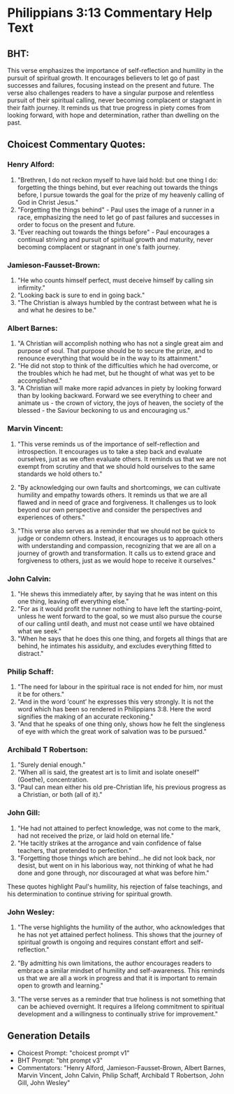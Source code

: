 # Philippians 3:13 Commentary Help Text

## BHT:
This verse emphasizes the importance of self-reflection and humility in the pursuit of spiritual growth. It encourages believers to let go of past successes and failures, focusing instead on the present and future. The verse also challenges readers to have a singular purpose and relentless pursuit of their spiritual calling, never becoming complacent or stagnant in their faith journey. It reminds us that true progress in piety comes from looking forward, with hope and determination, rather than dwelling on the past.

## Choicest Commentary Quotes:
### Henry Alford:
1. "Brethren, I do not reckon myself to have laid hold: but one thing I do: forgetting the things behind, but ever reaching out towards the things before, I pursue towards the goal for the prize of my heavenly calling of God in Christ Jesus." 
2. "Forgetting the things behind" - Paul uses the image of a runner in a race, emphasizing the need to let go of past failures and successes in order to focus on the present and future.
3. "Ever reaching out towards the things before" - Paul encourages a continual striving and pursuit of spiritual growth and maturity, never becoming complacent or stagnant in one's faith journey.

### Jamieson-Fausset-Brown:
1. "He who counts himself perfect, must deceive himself by calling sin infirmity."
2. "Looking back is sure to end in going back."
3. "The Christian is always humbled by the contrast between what he is and what he desires to be."

### Albert Barnes:
1. "A Christian will accomplish nothing who has not a single great aim and purpose of soul. That purpose should be to secure the prize, and to renounce everything that would be in the way to its attainment."
2. "He did not stop to think of the difficulties which he had overcome, or the troubles which he had met, but he thought of what was yet to be accomplished."
3. "A Christian will make more rapid advances in piety by looking forward than by looking backward. Forward we see everything to cheer and animate us - the crown of victory, the joys of heaven, the society of the blessed - the Saviour beckoning to us and encouraging us."

### Marvin Vincent:
1. "This verse reminds us of the importance of self-reflection and introspection. It encourages us to take a step back and evaluate ourselves, just as we often evaluate others. It reminds us that we are not exempt from scrutiny and that we should hold ourselves to the same standards we hold others to."

2. "By acknowledging our own faults and shortcomings, we can cultivate humility and empathy towards others. It reminds us that we are all flawed and in need of grace and forgiveness. It challenges us to look beyond our own perspective and consider the perspectives and experiences of others."

3. "This verse also serves as a reminder that we should not be quick to judge or condemn others. Instead, it encourages us to approach others with understanding and compassion, recognizing that we are all on a journey of growth and transformation. It calls us to extend grace and forgiveness to others, just as we would hope to receive it ourselves."

### John Calvin:
1. "He shews this immediately after, by saying that he was intent on this one thing, leaving off everything else."
2. "For as it would profit the runner nothing to have left the starting-point, unless he went forward to the goal, so we must also pursue the course of our calling until death, and must not cease until we have obtained what we seek."
3. "When he says that he does this one thing, and forgets all things that are behind, he intimates his assiduity, and excludes everything fitted to distract."

### Philip Schaff:
1. "The need for labour in the spiritual race is not ended for him, nor must it be for others."
2. "And in the word ‘count’ he expresses this very strongly. It is not the word which has been so rendered in Philippians 3:8. Here the word signifies the making of an accurate reckoning."
3. "And that he speaks of one thing only, shows how he felt the singleness of eye with which the great work of salvation was to be pursued."

### Archibald T Robertson:
1. "Surely denial enough." 
2. "When all is said, the greatest art is to limit and isolate oneself" (Goethe), concentration.
3. "Paul can mean either his old pre-Christian life, his previous progress as a Christian, or both (all of it)."

### John Gill:
1. "He had not attained to perfect knowledge, was not come to the mark, had not received the prize, or laid hold on eternal life."
2. "He tacitly strikes at the arrogance and vain confidence of false teachers, that pretended to perfection."
3. "Forgetting those things which are behind...he did not look back, nor desist, but went on in his laborious way, not thinking of what he had done and gone through, nor discouraged at what was before him."

These quotes highlight Paul's humility, his rejection of false teachings, and his determination to continue striving for spiritual growth.

### John Wesley:
1. "The verse highlights the humility of the author, who acknowledges that he has not yet attained perfect holiness. This shows that the journey of spiritual growth is ongoing and requires constant effort and self-reflection."

2. "By admitting his own limitations, the author encourages readers to embrace a similar mindset of humility and self-awareness. This reminds us that we are all a work in progress and that it is important to remain open to growth and learning."

3. "The verse serves as a reminder that true holiness is not something that can be achieved overnight. It requires a lifelong commitment to spiritual development and a willingness to continually strive for improvement."


## Generation Details
- Choicest Prompt: "choicest prompt v1"
- BHT Prompt: "bht prompt v3"
- Commentators: "Henry Alford, Jamieson-Fausset-Brown, Albert Barnes, Marvin Vincent, John Calvin, Philip Schaff, Archibald T Robertson, John Gill, John Wesley"
